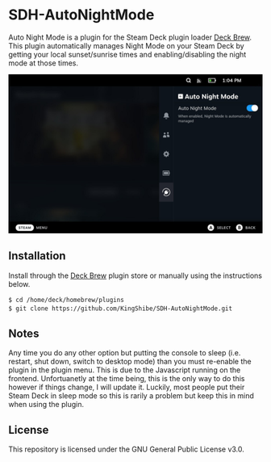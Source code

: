 # SDH-AutoNightMode

Auto Night Mode is a plugin for the Steam Deck plugin loader [Deck Brew](https://github.com/SteamDeckHomebrew/PluginLoader). This plugin automatically manages Night Mode on your Steam Deck by getting your local sunset/sunrise times and enabling/disabling the night mode at those times.

![AutoNightModeScreenshot](./resources/autonightmode.png)

## Installation

Install through the [Deck Brew](https://beta.deckbrew.xyz/) plugin store or manually using the instructions below.

```bash
$ cd /home/deck/homebrew/plugins
$ git clone https://github.com/KingShibe/SDH-AutoNightMode.git
```

## Notes

Any time you do any other option but putting the console to sleep (i.e. restart, shut down, switch to desktop mode) than you must re-enable the plugin in the plugin menu. This is due to the Javascript running on the frontend. Unfortuanetly at the time being, this is the only way to do this however if things change, I will update it. Luckily, most people put their Steam Deck in sleep mode so this is rarily a problem but keep this in mind when using the plugin.

## License

This repository is licensed under the GNU General Public License v3.0.